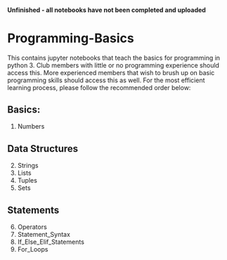#### Unfinished - all notebooks have not been completed and uploaded
# Programming-Basics
This contains jupyter notebooks that teach the basics for programming in python 3. Club members with little or no programming experience should access this. More experienced members that wish to brush up on basic programming skills should access this as well. For the most efficient learning process, please follow the recommended order below:
## Basics:
  1. Numbers
## Data Structures
  2. Strings
  3. Lists
  4. Tuples
  5. Sets
## Statements
  6. Operators
  7. Statement_Syntax
  8. If_Else_Elif_Statements
  9. For_Loops
